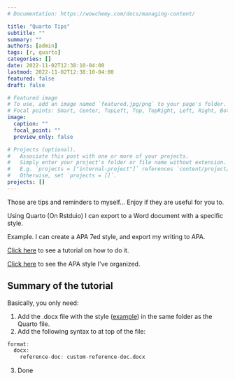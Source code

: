 ```yaml
---
# Documentation: https://wowchemy.com/docs/managing-content/

title: "Quarto Tips"
subtitle: ""
summary: ""
authors: [admin]
tags: [r, quarto]
categories: []
date: 2022-11-02T12:38:10-04:00
lastmod: 2022-11-02T12:38:10-04:00
featured: false
draft: false

# Featured image
# To use, add an image named `featured.jpg/png` to your page's folder.
# Focal points: Smart, Center, TopLeft, Top, TopRight, Left, Right, BottomLeft, Bottom, BottomRight.
image:
  caption: ""
  focal_point: ""
  preview_only: false

# Projects (optional).
#   Associate this post with one or more of your projects.
#   Simply enter your project's folder or file name without extension.
#   E.g. `projects = ["internal-project"]` references `content/project/deep-learning/index.md`.
#   Otherwise, set `projects = []`.
projects: []
---
```


Those are tips and reminders to myself... Enjoy if they are useful for you to. 


Using Quarto (On Rstduio) I can export to a Word document with a specific style.

Example. I can create a APA 7ed style, and export my writing to APA. 

[Click here](https://quarto.org/docs/output-formats/ms-word-templates.html) to see a tutorial on how to do it. 

[Click here](https://drive.google.com/drive/folders/1eBVPgOClTyuX9uff1po5Vj1tpmXODx76) to see the APA style I've organized. 

## Summary of the tutorial
Basically, you only need:
1. Add the .docx file with the style ([example](https://drive.google.com/drive/folders/1eBVPgOClTyuX9uff1po5Vj1tpmXODx76)) in the same folder as the Quarto file. 
2. Add the following syntax to at top of the file:

```r
format:  
  docx:
    reference-doc: custom-reference-doc.docx
```
3. Done